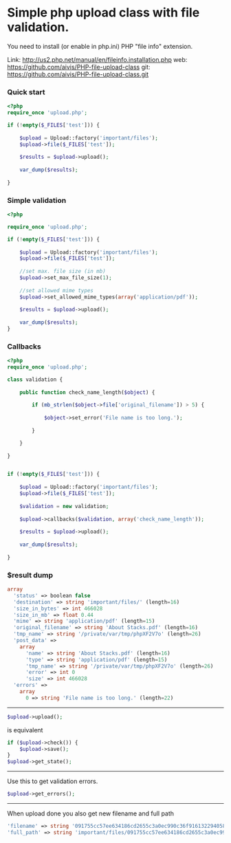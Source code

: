 Simple php upload class with file validation.
=============================================

You need to install (or enable in php.ini) PHP "file info" extension.

Link: http://us2.php.net/manual/en/fileinfo.installation.php
web: https://github.com/aivis/PHP-file-upload-class
git: https://github.com/aivis/PHP-file-upload-class.git


### **Quick start**

```php
<?php
require_once 'upload.php';

if (!empty($_FILES['test'])) {
	
	$upload = Upload::factory('important/files');
	$upload->file($_FILES['test']);
	
	$results = $upload->upload();
	
	var_dump($results);
	
}
```

### **Simple validation**

```php
<?php

require_once 'upload.php';

if (!empty($_FILES['test'])) {
	
	$upload = Upload::factory('important/files');
	$upload->file($_FILES['test']);
	
	//set max. file size (in mb)
	$upload->set_max_file_size(1);
	
	//set allowed mime types
	$upload->set_allowed_mime_types(array('application/pdf'));
	
	$results = $upload->upload();
	
	var_dump($results);
}
```

### **Callbacks**

```php
<?php
require_once 'upload.php';

class validation {
	
	public function check_name_length($object) {
		
		if (mb_strlen($object->file['original_filename']) > 5) {
			
			$object->set_error('File name is too long.');
			
		}

	}
	
}


if (!empty($_FILES['test'])) {
	
	$upload = Upload::factory('important/files');
	$upload->file($_FILES['test']);
	
	$validation = new validation;
	
	$upload->callbacks($validation, array('check_name_length'));
	
	$results = $upload->upload();
	
	var_dump($results);
	
}
```

### **$result dump**

```php 
array
  'status' => boolean false
  'destination' => string 'important/files/' (length=16)
  'size_in_bytes' => int 466028
  'size_in_mb' => float 0.44
  'mime' => string 'application/pdf' (length=15)
  'original_filename' => string 'About Stacks.pdf' (length=16)
  'tmp_name' => string '/private/var/tmp/phpXF2V7o' (length=26)
  'post_data' => 
    array
      'name' => string 'About Stacks.pdf' (length=16)
      'type' => string 'application/pdf' (length=15)
      'tmp_name' => string '/private/var/tmp/phpXF2V7o' (length=26)
      'error' => int 0
      'size' => int 466028
  'errors' => 
    array
      0 => string 'File name is too long.' (length=22)
```

---

```php
$upload->upload();
```

is equivalent
```php
if ($upload->check()) {		
	$upload->save();	
}
$upload->get_state();
```

---
Use this to get validation errors.

```php
$upload->get_errors();
```

---

When upload done you also get new filename and full path

```php
'filename' => string '091755cc57ee634186cd2655c3a0ec990c36f9161322940586' (length=50)
'full_path' => string 'important/files/091755cc57ee634186cd2655c3a0ec990c36f9161322940586' (length=66)
```
